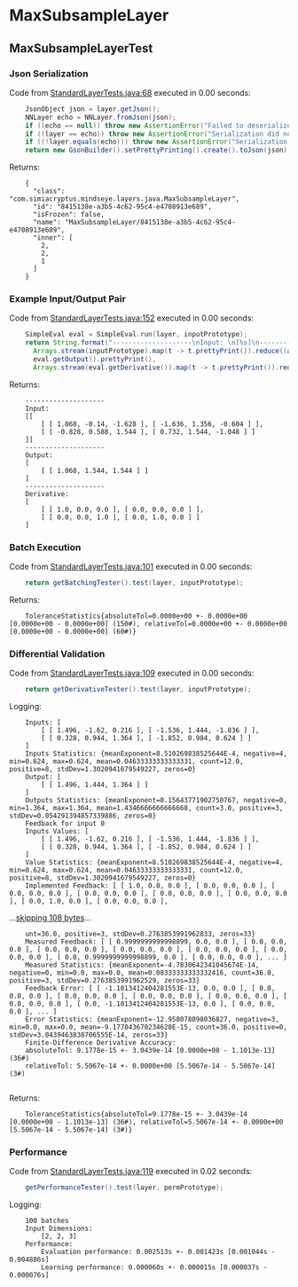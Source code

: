 # MaxSubsampleLayer
## MaxSubsampleLayerTest
### Json Serialization
Code from [StandardLayerTests.java:68](../../../../../../../src/main/java/com/simiacryptus/mindseye/test/StandardLayerTests.java#L68) executed in 0.00 seconds: 
```java
    JsonObject json = layer.getJson();
    NNLayer echo = NNLayer.fromJson(json);
    if ((echo == null)) throw new AssertionError("Failed to deserialize");
    if ((layer == echo)) throw new AssertionError("Serialization did not copy");
    if ((!layer.equals(echo))) throw new AssertionError("Serialization not equal");
    return new GsonBuilder().setPrettyPrinting().create().toJson(json);
```

Returns: 

```
    {
      "class": "com.simiacryptus.mindseye.layers.java.MaxSubsampleLayer",
      "id": "8415138e-a3b5-4c62-95c4-e4708913e689",
      "isFrozen": false,
      "name": "MaxSubsampleLayer/8415138e-a3b5-4c62-95c4-e4708913e689",
      "inner": [
        2,
        2,
        1
      ]
    }
```



### Example Input/Output Pair
Code from [StandardLayerTests.java:152](../../../../../../../src/main/java/com/simiacryptus/mindseye/test/StandardLayerTests.java#L152) executed in 0.00 seconds: 
```java
    SimpleEval eval = SimpleEval.run(layer, inputPrototype);
    return String.format("--------------------\nInput: \n[%s]\n--------------------\nOutput: \n%s\n--------------------\nDerivative: \n%s",
      Arrays.stream(inputPrototype).map(t -> t.prettyPrint()).reduce((a, b) -> a + ",\n" + b).get(),
      eval.getOutput().prettyPrint(),
      Arrays.stream(eval.getDerivative()).map(t -> t.prettyPrint()).reduce((a, b) -> a + ",\n" + b).get());
```

Returns: 

```
    --------------------
    Input: 
    [[
    	[ [ 1.068, -0.14, -1.628 ], [ -1.636, 1.356, -0.604 ] ],
    	[ [ -0.828, 0.588, 1.544 ], [ 0.732, 1.544, -1.048 ] ]
    ]]
    --------------------
    Output: 
    [
    	[ [ 1.068, 1.544, 1.544 ] ]
    ]
    --------------------
    Derivative: 
    [
    	[ [ 1.0, 0.0, 0.0 ], [ 0.0, 0.0, 0.0 ] ],
    	[ [ 0.0, 0.0, 1.0 ], [ 0.0, 1.0, 0.0 ] ]
    ]
```



### Batch Execution
Code from [StandardLayerTests.java:101](../../../../../../../src/main/java/com/simiacryptus/mindseye/test/StandardLayerTests.java#L101) executed in 0.00 seconds: 
```java
    return getBatchingTester().test(layer, inputPrototype);
```

Returns: 

```
    ToleranceStatistics{absoluteTol=0.0000e+00 +- 0.0000e+00 [0.0000e+00 - 0.0000e+00] (150#), relativeTol=0.0000e+00 +- 0.0000e+00 [0.0000e+00 - 0.0000e+00] (60#)}
```



### Differential Validation
Code from [StandardLayerTests.java:109](../../../../../../../src/main/java/com/simiacryptus/mindseye/test/StandardLayerTests.java#L109) executed in 0.00 seconds: 
```java
    return getDerivativeTester().test(layer, inputPrototype);
```
Logging: 
```
    Inputs: [
    	[ [ 1.496, -1.62, 0.216 ], [ -1.536, 1.444, -1.836 ] ],
    	[ [ 0.328, 0.944, 1.364 ], [ -1.852, 0.984, 0.624 ] ]
    ]
    Inputs Statistics: {meanExponent=8.510269838525644E-4, negative=4, min=0.624, max=0.624, mean=0.04633333333333331, count=12.0, positive=8, stdDev=1.3020941679549227, zeros=0}
    Output: [
    	[ [ 1.496, 1.444, 1.364 ] ]
    ]
    Outputs Statistics: {meanExponent=0.15643771902750767, negative=0, min=1.364, max=1.364, mean=1.4346666666666668, count=3.0, positive=3, stdDev=0.054291394857339886, zeros=0}
    Feedback for input 0
    Inputs Values: [
    	[ [ 1.496, -1.62, 0.216 ], [ -1.536, 1.444, -1.836 ] ],
    	[ [ 0.328, 0.944, 1.364 ], [ -1.852, 0.984, 0.624 ] ]
    ]
    Value Statistics: {meanExponent=8.510269838525644E-4, negative=4, min=0.624, max=0.624, mean=0.04633333333333331, count=12.0, positive=8, stdDev=1.3020941679549227, zeros=0}
    Implemented Feedback: [ [ 1.0, 0.0, 0.0 ], [ 0.0, 0.0, 0.0 ], [ 0.0, 0.0, 0.0 ], [ 0.0, 0.0, 0.0 ], [ 0.0, 0.0, 0.0 ], [ 0.0, 0.0, 0.0 ], [ 0.0, 1.0, 0.0 ], [ 0.0, 0.0, 0.0 ], 
```
...[skipping 108 bytes](etc/126.txt)...
```
    unt=36.0, positive=3, stdDev=0.2763853991962833, zeros=33}
    Measured Feedback: [ [ 0.9999999999998899, 0.0, 0.0 ], [ 0.0, 0.0, 0.0 ], [ 0.0, 0.0, 0.0 ], [ 0.0, 0.0, 0.0 ], [ 0.0, 0.0, 0.0 ], [ 0.0, 0.0, 0.0 ], [ 0.0, 0.9999999999998899, 0.0 ], [ 0.0, 0.0, 0.0 ], ... ]
    Measured Statistics: {meanExponent=-4.7830642341045674E-14, negative=0, min=0.0, max=0.0, mean=0.08333333333332416, count=36.0, positive=3, stdDev=0.2763853991962529, zeros=33}
    Feedback Error: [ [ -1.1013412404281553E-13, 0.0, 0.0 ], [ 0.0, 0.0, 0.0 ], [ 0.0, 0.0, 0.0 ], [ 0.0, 0.0, 0.0 ], [ 0.0, 0.0, 0.0 ], [ 0.0, 0.0, 0.0 ], [ 0.0, -1.1013412404281553E-13, 0.0 ], [ 0.0, 0.0, 0.0 ], ... ]
    Error Statistics: {meanExponent=-12.958078098036827, negative=3, min=0.0, max=0.0, mean=-9.177843670234628E-15, count=36.0, positive=0, stdDev=3.0439463838706555E-14, zeros=33}
    Finite-Difference Derivative Accuracy:
    absoluteTol: 9.1778e-15 +- 3.0439e-14 [0.0000e+00 - 1.1013e-13] (36#)
    relativeTol: 5.5067e-14 +- 0.0000e+00 [5.5067e-14 - 5.5067e-14] (3#)
    
```

Returns: 

```
    ToleranceStatistics{absoluteTol=9.1778e-15 +- 3.0439e-14 [0.0000e+00 - 1.1013e-13] (36#), relativeTol=5.5067e-14 +- 0.0000e+00 [5.5067e-14 - 5.5067e-14] (3#)}
```



### Performance
Code from [StandardLayerTests.java:119](../../../../../../../src/main/java/com/simiacryptus/mindseye/test/StandardLayerTests.java#L119) executed in 0.02 seconds: 
```java
    getPerformanceTester().test(layer, permPrototype);
```
Logging: 
```
    100 batches
    Input Dimensions:
    	[2, 2, 3]
    Performance:
    	Evaluation performance: 0.002513s +- 0.001423s [0.001044s - 0.004886s]
    	Learning performance: 0.000060s +- 0.000015s [0.000037s - 0.000076s]
    
```


